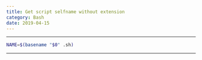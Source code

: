 ```yaml
---
title: Get script selfname without extension
category: Bash
date: 2019-04-15
---
```


-----

```bash
NAME=$(basename "$0" .sh)
```

-----
